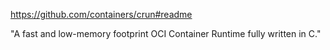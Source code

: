https://github.com/containers/crun#readme

"A fast and low-memory footprint OCI Container Runtime fully written in C."
